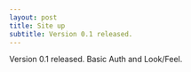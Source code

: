 ```yaml
---
layout: post
title: Site up
subtitle: Version 0.1 released.
---
```

Version 0.1 released. Basic Auth and Look/Feel.
